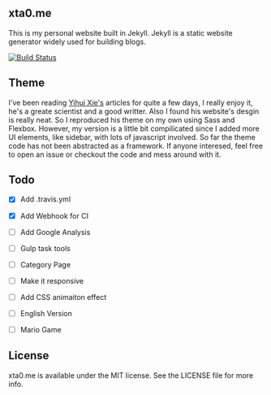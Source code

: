 ## xta0.me

This is my personal website built in Jekyll. Jekyll is a static website generator widely used for building blogs. 

[![Build Status](https://travis-ci.org/xta0/xta0.me.svg?branch=master)](https://travis-ci.org/xta0/xta0.me)



## Theme

I've been reading [Yihui Xie's]() articles for quite a few days, I really enjoy it, he's a greate scientist and a good writter. Also I found his website's desgin is really neat. So I reproduced his theme on my own using Sass and Flexbox. However, my version is a little bit compilicated since I added more UI elements, like sidebar, with lots of javascript involved. So far the theme code has not been abstracted as a framework. If anyone interesed, feel free to open an issue or checkout the code and mess around with it.

## Todo

- [x] Add .travis.yml
- [x] Add Webhook for CI
- [ ] Add Google Analysis
- [ ] Gulp task tools
- [ ] Category Page
- [ ] Make it responsive
- [ ] Add CSS animaiton effect
- [ ] English Version
- [ ] Mario Game



## License

xta0.me is available under the MIT license. See the LICENSE file for more info.
